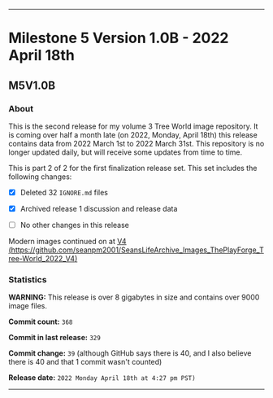 ***

# Milestone 5 Version 1.0B - 2022 April 18th

## M5V1.0B

### About

This is the second release for my volume 3 Tree World image repository. It is coming over half a month late (on 2022, Monday, April 18th) this release contains data from 2022 March 1st to 2022 March 31st. This repository is no longer updated daily, but will receive some updates from time to time.

This is part 2 of 2 for the first finalization release set. This set includes the following changes:

- [x] Deleted 32 `IGNORE.md` files

- [x] Archived release 1 discussion and release data

- [ ] No other changes in this release

Modern images continued on at [V4 (https://github.com/seanpm2001/SeansLifeArchive_Images_ThePlayForge_Tree-World_2022_V4)](https://github.com/seanpm2001/SeansLifeArchive_Images_ThePlayForge_Tree-World_2022_V4/)

### Statistics

**WARNING:** This release is over 8 gigabytes in size and contains over 9000 image files.

**Commit count:** `368`

**Commit in last release:** `329`

**Commit change:** `39` (although GitHub says there is 40, and I also believe there is 40 and that 1 commit wasn't counted)

**Release date:** `2022 Monday April 18th at 4:27 pm PST)`

***
